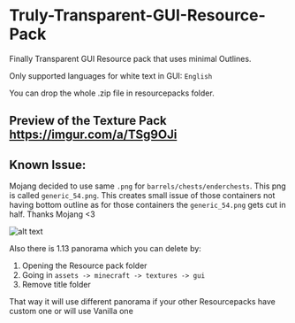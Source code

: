 # Truly-Transparent-GUI-Resource-Pack
Finally Transparent GUI Resource pack that uses minimal Outlines.

Only supported languages for white text in GUI: `English`

You can drop the whole .zip file in resourcepacks folder.

## Preview of the Texture Pack https://imgur.com/a/TSg9OJi #



## Known Issue: #
Mojang decided to use same `.png` for `barrels/chests/enderchests`. This png is called `generic_54.png`. This creates small issue of those containers not having bottom outline as for those containers the `generic_54.png` gets cut in half. Thanks Mojang <3

![alt text](https://i.imgur.com/yVxDKFC.png)








Also there is 1.13 panorama which you can delete by:
1) Opening the Resource pack folder
2) Going in `assets -> minecraft -> textures -> gui`
3) Remove title folder

That way it will use different panorama if your other Resourcepacks have custom one or will use Vanilla one
